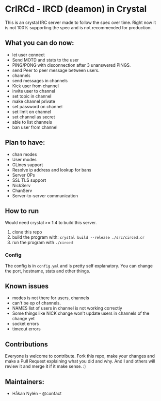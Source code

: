 # CrIRCd - IRCD (deamon) in Crystal

This is an crystal IRC server made to follow the spec over time. Right now it is not 100% supporting the spec and is not recommended for production.

## What you can do now:
* let user connect
* Send MOTD and stats to the user
* PING/PONG with disconnection after 3 unanswered PINGS.
* send Peer to peer message between users.
* channels
* send messages in channels
* Kick user from channel
* invite user to channel
* set topic in channel
* make channel private
* set password on channel
* set limit on channel
* set channel as secret
* able to list channels
* ban user from channel

## Plan to have:
* chan modes
* User modes
* GLines support
* Resolve ip address and lookup for bans
* Server OPs
* SSL TLS support
* NickServ
* ChanServ
* Server-to-server communication


## How to run
Would need crystal >= 1.4 to build this server.

1. clone this repo
2. build the program with: `crystal build --release ./src/circed.cr`
3. run the program with `./circed` 

### Config
The config is in `config.yml` and is pretty self explanatory. You can change the port, hostname, stats and other things.

## Known issues
* modes is not there for users, channels
* can't be op of channels.
* NAMES list of users in channel is not working correctly
* Some things like NICK change won't update users in channels of the change yet
* socket errors
* timeout errors

## Contributions
Everyone is welcome to contribute. Fork this repo, make your changes and make a Pull Request explaining what you did and why. And I and others will review it and merge it if it make sense. :)

## Maintainers:
* Håkan Nylén - @confact
